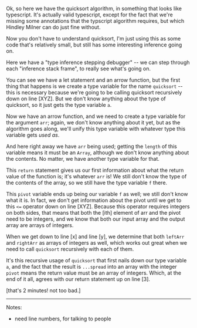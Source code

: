 
Ok, so here we have the quicksort algorithm, in something that looks like typescript.
It's actually valid typescript, except for the fact that we're missing some annotations that the typscript algorithm requires, but which Hindley Milner can do just fine without.

Now you don't have to understand quicksort, I'm just using this as some code that's relatively small, but still  has some interesting inference going on.

Here we have a "type inference stepping debugger" -- we can step through each "inference stack frame", to really see what's going on.

You can see we have a let statement and an arrow function, but the first thing that happens is we create a type variable for the name `quicksort` -- this is necessary because we're going to be calling quicksort recursively down on line [XYZ]. But we don't know anything about the type of quicksort, so it just gets the type variable `a`.

Now we have an arrow function, and we need to create a type variable for the argument `arr`; again, we don't know anything about it yet, but as the algorithm goes along, we'll unify this type variable with whatever type this variable gets *used as*.

And here right away we have `arr` being used; getting the `length` of this variable means it must be an `Array`, although we don't know anything about the contents. No matter, we have another type variable for that.

This `return` statement gives us our first information about what the return value of the function is; it's whatever `arr` is! We still don't know the type of the contents of the array, so we still have the type variable `f` there.

This `pivot` variable ends up being our variable `f` as well; we still don't know what it is.
In fact, we don't get information about the pivot until we get to this `<=` operator down on line [XYZ]. Because this operator requires integers on both sides, that means that both the [ith] element of arr and the pivot need to be integers, and we know that both our input array and the output array are arrays of integers.

When we get down to line [x] and line [y], we determine that both `leftArr` and `rightArr` as arrays of integers as well, which works out great when we need to call `quicksort` recursively with each of them.

It's this recursive usage of `quicksort` that first nails down our type variable `a`, and the fact that the result is `...spread` into an array with the integer `pivot` means the return value must be an array of integers. Which, at the end of it all, agrees with our return statement up on line [3].


[that's 2 minutes! not too bad.]


----

Notes:
- need line numbers, for talking to people
